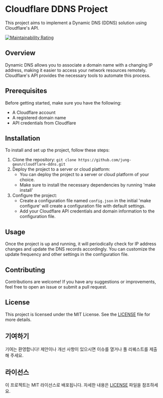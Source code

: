# Cloudflare DDNS Project

This project aims to implement a Dynamic DNS (DDNS) solution using Cloudflare's API. 

[![Maintainability Rating](https://sonar.pieroot.xyz/api/project_badges/measure?project=pieroot_cloudflare-ddns_e6da100b-a671-4736-87ac-9a41acda99f6&metric=sqale_rating&token=sqb_f7f644f779ab4e442b5d5e431589f57bd3c64150)](https://sonar.pieroot.xyz/dashboard?id=pieroot_cloudflare-ddns_e6da100b-a671-4736-87ac-9a41acda99f6)

## Overview
Dynamic DNS allows you to associate a domain name with a changing IP address, making it easier to access your network resources remotely. Cloudflare's API provides the necessary tools to automate this process.

## Prerequisites
Before getting started, make sure you have the following:

- A Cloudflare account
- A registered domain name
- API credentials from Cloudflare

## Installation
To install and set up the project, follow these steps:

1. Clone the repository: `git clone https://github.com/jung-geun/cloudflare-ddns.git`
2. Deploy the project to a server or cloud platform: 
    - You can deploy the project to a server or cloud platform of your choice. 
    - Make sure to install the necessary dependencies by running 'make install'
3. Configure the project:
    - Create a configuration file named `config.json` in the initial 
    'make configure' will create a configuration file with default settings.
    - Add your Cloudflare API credentials and domain information to the configuration file.


## Usage
Once the project is up and running, it will periodically check for IP address changes and update the DNS records accordingly. You can customize the update frequency and other settings in the configuration file.

## Contributing
Contributions are welcome! If you have any suggestions or improvements, feel free to open an issue or submit a pull request.

## License
This project is licensed under the MIT License. See the [LICENSE](./LICENSE) file for more details.
## 기여하기
기여는 환영합니다! 제안이나 개선 사항이 있으시면 이슈를 열거나 풀 리퀘스트를 제출해 주세요.

## 라이선스
이 프로젝트는 MIT 라이선스로 배포됩니다. 자세한 내용은 [LICENSE](./LICENSE) 파일을 참조하세요.